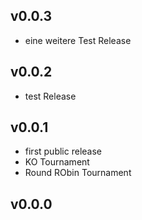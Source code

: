 ## v0.0.3
- eine weitere Test Release

## v0.0.2
- test Release 

## v0.0.1
- first public release
- KO Tournament
- Round RObin Tournament


## v0.0.0

